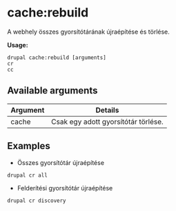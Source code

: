 # cache:rebuild
A webhely összes gyorsítótárának újraépítése és törlése.

**Usage:**
```
drupal cache:rebuild [arguments]
cr
cc
```

## Available arguments
Argument | Details
---------|-------------
cache | Csak egy adott gyorsítótár törlése.

## Examples
* Összes gyorsítótár újraépítése
```
drupal cr all
```
* Felderítési gyorsítótár újraépítése
```
drupal cr discovery
```
